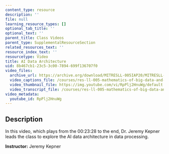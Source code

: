```yaml
---
content_type: resource
description: ''
file: null
learning_resource_types: []
optional_tab_title: ''
optional_text: ''
parent_title: Class Videos
parent_type: SupplementalResourceSection
related_resources_text: ''
resource_index_text: ''
resourcetype: Video
title: AI Data Architecture
uid: 8b467cb1-23c5-3c00-7894-699f136707f0
video_files:
  archive_url: https://archive.org/download/MITRESLL-005IAP20/MITRESLL-005IAP20_ses02_300k.mp4
  video_captions_file: /courses/res-ll-005-mathematics-of-big-data-and-machine-learning-january-iap-2020/300c644b700c5f14a486bb60343133f7_RpPlj2HnuWg.vtt
  video_thumbnail_file: https://img.youtube.com/vi/RpPlj2HnuWg/default.jpg
  video_transcript_file: /courses/res-ll-005-mathematics-of-big-data-and-machine-learning-january-iap-2020/91f21f0e239a639a7d912d2e8b529020_RpPlj2HnuWg.pdf
video_metadata:
  youtube_id: RpPlj2HnuWg
---
```


Description
-----------

In this video, which plays from the 00:23:28 to the end, Dr. Jeremy Kepner leads the class to explore the AI data architecture in data processing.

**Instructor:** Jeremy Kepner